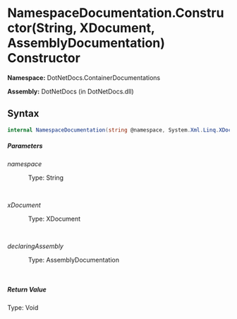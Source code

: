# NamespaceDocumentation.Constructor(String, XDocument, AssemblyDocumentation) Constructor
**Namespace:** DotNetDocs.ContainerDocumentations

**Assembly:** DotNetDocs (in DotNetDocs.dll)
## Syntax
```csharp
internal NamespaceDocumentation(string @namespace, System.Xml.Linq.XDocument xDocument, DotNetDocs.ContainerDocumentations.AssemblyDocumentation declaringAssembly);
```
##### Parameters
*namespace*

&nbsp;&nbsp;&nbsp;&nbsp;&nbsp;&nbsp;&nbsp;&nbsp;&nbsp;&nbsp;&nbsp;&nbsp;Type: String

&nbsp;&nbsp;&nbsp;&nbsp;&nbsp;&nbsp;&nbsp;&nbsp;&nbsp;&nbsp;&nbsp;&nbsp;


*xDocument*

&nbsp;&nbsp;&nbsp;&nbsp;&nbsp;&nbsp;&nbsp;&nbsp;&nbsp;&nbsp;&nbsp;&nbsp;Type: XDocument

&nbsp;&nbsp;&nbsp;&nbsp;&nbsp;&nbsp;&nbsp;&nbsp;&nbsp;&nbsp;&nbsp;&nbsp;


*declaringAssembly*

&nbsp;&nbsp;&nbsp;&nbsp;&nbsp;&nbsp;&nbsp;&nbsp;&nbsp;&nbsp;&nbsp;&nbsp;Type: AssemblyDocumentation

&nbsp;&nbsp;&nbsp;&nbsp;&nbsp;&nbsp;&nbsp;&nbsp;&nbsp;&nbsp;&nbsp;&nbsp;


##### Return Value
Type: Void



